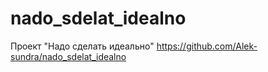 # nado_sdelat_idealno
Проект "Надо сделать идеально"
https://github.com/Alek-sundra/nado_sdelat_idealno
